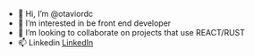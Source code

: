- 👋 Hi, I’m @otaviordc
- 👀 I’m interested in be front end developer
- 💞️ I’m looking to collaborate on projects that use REACT/RUST
- 📫 Linkedin
  [LinkedIn](https://www.linkedin.com/in/ot%C3%A1vio-ribeiro-de-castro-145801a7/)
<!---
otaviordc/otaviordc is a ✨ special ✨ repository because its `README.md` (this file) appears on your GitHub profile.
You can click the Preview link to take a look at your changes.
--->
